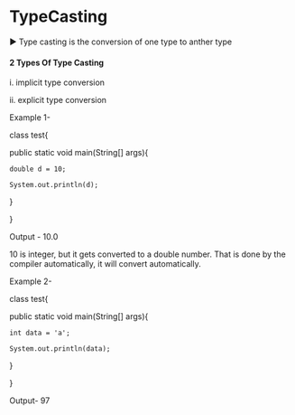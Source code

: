 # TypeCasting

► Type casting is the conversion of one type to anther type

#### 2 Types Of Type Casting
i. implicit type conversion

ii. explicit type conversion

Example 1-

class test{

  public static void main(String[] args){                     

    double d = 10;

    System.out.println(d);
    
  }
  
}

Output - 10.0

10 is integer, but it gets converted to a double number. That is done by the compiler automatically, it will convert automatically.

Example 2-

class test{

  public static void main(String[] args){                     

    int data = 'a';

    System.out.println(data);
    
  }
  
}

Output- 97

